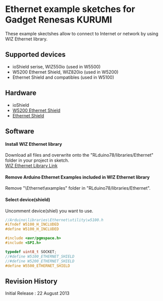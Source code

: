 Ethernet example sketches for Gadget Renesas KURUMI
========
These example skectshes allow to connect to Internet or network by using WIZ Ethernet library.  

## Supported devices
* ioShield serise, WIZ550io (used in W5500)
* W5200 Ethernet Shield, WIZ820io (used in W5200)
* Ethernet Shield and compatibles (used in W5100)

## Hardware
* ioShield  
* [W5200 Ethernet Shield](https://github.com/Wiznet/W5200-Ethernet-Shield "W5200 Ethernet Shield")  
* [Ethernet Shield](http://arduino.cc/en/Main/ArduinoEthernetShield "Ethernet Shield")  

## Software
#### Install WIZ Ethernet library
Download all files and overwrite onto the "RLduino78/libraries/Ethernet" folder in your project in sketch.  
[WIZ Ethernet Library Link](https://github.com/embeddist/Ethernet.git "Ethernet")  

#### Remove Arduino Ethernet Examples included in WIZ Ethernet library
Remove "\Ethernet\examples" folder in "RLduino78/libraries/Ethernet".

#### Select device(shield)  
Uncomment device(shiel) you want to use.  
```cpp
//Arduino\libraries\Ethernet\utility\w5100.h
#ifndef	W5100_H_INCLUDED
#define	W5100_H_INCLUDED

#include <avr/pgmspace.h>
#include <SPI.h>

typedef uint8_t SOCKET;
//#define W5100_ETHERNET_SHIELD
//#define W5200_ETHERNET_SHIELD
#define W5500_ETHERNET_SHIELD
```

## Revision History
Initial Release : 22 August 2013
